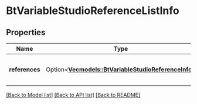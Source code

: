 # BtVariableStudioReferenceListInfo

## Properties

Name | Type | Description | Notes
------------ | ------------- | ------------- | -------------
**references** | Option<[**Vec<models::BtVariableStudioReferenceInfo>**](BTVariableStudioReferenceInfo.md)> | List of variable studio references | [optional]

[[Back to Model list]](../README.md#documentation-for-models) [[Back to API list]](../README.md#documentation-for-api-endpoints) [[Back to README]](../README.md)


